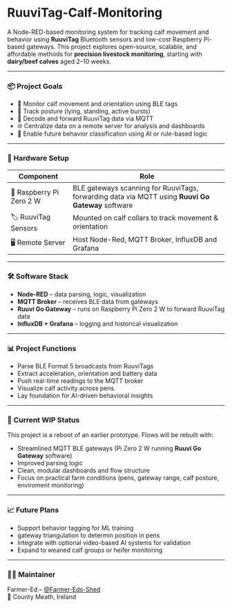 # RuuviTag-Calf-Monitoring

A Node-RED-based monitoring system for tracking calf movement and behavior using **RuuviTag** Bluetooth sensors and low-cost Raspberry Pi-based gateways. This project explores open-source, scalable, and affordable methods for **precision livestock monitoring**, starting with **dairy/beef calves** aged 2–10 weeks.

---

### 📦 Project Goals

- 🐄 Monitor calf movement and orientation using BLE tags
- 📐 Track posture (lying, standing, active bursts)
- 📡 Decode and forward RuuviTag data via MQTT
- 🌐 Centralize data on a remote server for analysis and dashboards
- 🧠 Enable future behavior classification using AI or rule-based logic

---

### 🧰 Hardware Setup

| Component | Role |
|----------|------|
| 📶 Raspberry Pi Zero 2 W | BLE gateways scanning for RuuviTags, forwarding data via MQTT using **Ruuvi Go Gateway** software |
| 🏷️ RuuviTag Sensors | Mounted on calf collars to track movement & orientation |
| 🖥️ Remote Server | Host Node-Red, MQTT Broker, InfluxDB and Grafana |

---

### 🛠️ Software Stack

- **Node-RED** – data parsing, logic, visualization
- **MQTT Broker** – receives BLE data from gateways
- **Ruuvi Go Gateway** – runs on Raspberry Pi Zero 2 W to forward RuuviTag data
- **InfluxDB + Grafana**  – logging and historical visualization

---

### 📊 Project Functions

- Parse BLE Format 5 broadcasts from RuuviTags
- Extract acceleration, orientation and battery data
- Push real-time readings to the MQTT broker
- Visualize calf activity across pens
- Lay foundation for AI-driven behavioral insights

---

### 🚧 Current WIP Status

This project is a reboot of an earlier prototype. Flows will be rebuilt with:
- Streamlined MQTT BLE gateways (Pi Zero 2 W running **Ruuvi Go Gateway** software)
- Improved parsing logic
- Clean, modular dashboards and flow structure
- Focus on practical farm conditions (pens, gateway range, calf posture, enviroment monitoring)

---

### 📈 Future Plans

- Support behavior tagging for ML training
- gateway triangulation to determin position in pens
- Integrate with optional video-based AI systems for validation
- Expand to weaned calf groups or heifer monitoring

---

### 👨‍🔧 Maintainer

Farmer-Ed – [@Farmer-Eds-Shed](https://github.com/Farmer-Eds-Shed)  
📍 County Meath, Ireland
